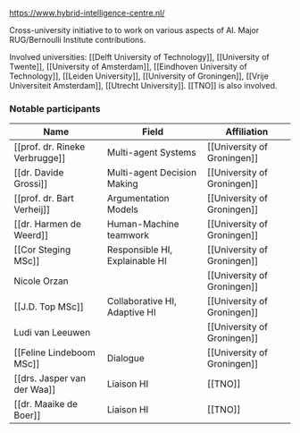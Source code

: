  https://www.hybrid-intelligence-centre.nl/ 

Cross-university initiative to to work on various aspects of AI. Major RUG/Bernoulli Institute contributions.

Involved universities: [[Delft University of Technology]], [[University of Twente]], [[University of Amsterdam]], [[Eindhoven University of Technology]], [[Leiden University]], [[University of Groningen]], [[Vrije Universiteit Amsterdam]], [[Utrecht University]].
[[TNO]] is also involved.

### Notable participants

| Name                           | Field                          | Affiliation                 |
| ------------------------------ | ------------------------------ | --------------------------- |
| [[prof. dr. Rineke Verbrugge]] | Multi-agent Systems            | [[University of Groningen]] |
| [[dr. Davide Grossi]]          | Multi-agent Decision Making    | [[University of Groningen]] |
| [[prof. dr. Bart Verheij]]     | Argumentation Models           | [[University of Groningen]] |
| [[dr. Harmen de Weerd]]        | Human-Machine teamwork         | [[University of Groningen]] |
| [[Cor Steging MSc]]           | Responsible HI, Explainable HI | [[University of Groningen]] |
| Nicole Orzan                   |                                | [[University of Groningen]] |
| [[J.D. Top MSc]]              | Collaborative HI, Adaptive HI  | [[University of Groningen]] |
| Ludi van Leeuwen               |                                | [[University of Groningen]] |
| [[Feline Lindeboom MSc]]      | Dialogue                       | [[University of Groningen]] |
| [[drs. Jasper van der Waa]]    | Liaison HI                     | [[TNO]]                     |
| [[dr. Maaike de Boer]]         | Liaison HI                     | [[TNO]]                     |
